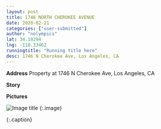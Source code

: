 ```yaml
---
layout: post
title: 1746 NORTH CHEROKEE AVENUE
date: 2020-02-21
categories: ["user-submitted"]
author: "nolympics"
lat: 34.10294
lng: -118.33462
runningtitle: "Running title here"
desc: 1746 N Cherokee Ave, Los Angeles, CA
---
```

**Address**
Property at 1746 N Cherokee Ave, Los Angeles, CA

**Story**


**Pictures**

![Image title]()
    {:.image}

   {:.caption}
